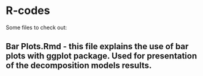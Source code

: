 # R-codes

Some files to check out:

## Bar Plots.Rmd - this file explains the use of bar plots with ggplot package. Used for presentation of the decomposition models results.